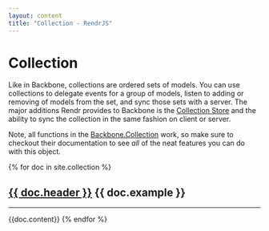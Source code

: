 ```yaml
---
layout: content
title: "Collection - RendrJS"
---
```


# Collection

Like in Backbone, collections are ordered sets of models.  You can use collections to delegate events for a group of models, listen to adding or removing of models from the set, and sync those sets with a server.  The major additions Rendr provides to Backbone is the [Collection Store](/collection-store) and the ability to sync the collection in the same fashion on client or server.

Note, all functions in the [Backbone.Collection](http://backbonejs.org#Collection) work, so make sure to checkout their documentation to see _all_ of the neat features you can do with this object.

{% for doc in site.collection %}
  <h2 id="{{doc.header}}">
    <a href="#{{doc.header}}">{{ doc.header }}</a>
    <span>{{ doc.example }}</span>
  </h2>

  <hr />
  {{doc.content}}
{% endfor %}

